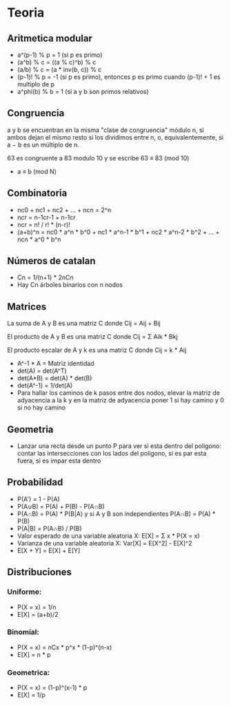 # Teoria

## Aritmetica modular

* a^(p-1) % p = 1 (si p es primo)
* (a^b) % c = ((a % c)^b) % c
* (a/b) % c = (a * inv(b, c)) % c
* (p-1)! % p = -1 (si p es primo), entonces p es primo cuando (p-1)! + 1 es multiplo de p
* a^phi(b) % b = 1 (si a y b son primos relativos)

## Congruencia

a y b se encuentran en la misma "clase de congruencia" módulo n, si ambos dejan el mismo resto si los dividimos entre n, o, equivalentemente, si a − b es un múltiplo de n.

63 es congruente a 83 modulo 10 y se escribe 63 ≡ 83 (mod 10)

* a ≡ b (mod N) 

## Combinatoria

* nc0 + nc1 + nc2 + ... + ncn = 2^n
* ncr = n-1cr-1 + n-1cr
* ncr = n! / r! * (n-r)!
* (a+b)^n = nc0 * a^n * b^0 + nc1 * a^n-1 * b^1 + nc2 * a^n-2 * b^2 + ... + ncn * a^0 * b^n	

## Números de catalan

* Cn = 1/(n+1) * 2nCn
* Hay Cn árboles binarios con n nodos

## Matrices

La suma de A y B es una matriz C donde Cij = Aij + Bij

El producto de A y B es una matriz C donde Cij = Σ Aik * Bkj

El producto escalar de A y k es una matriz C donde Cij = k * Aij

* A^-1 * A = Matriz identidad
* det(A) = det(A^T)
* det(A*B) = det(A) * det(B)
* det(A^-1) = 1/det(A)
* Para hallar los caminos de k pasos entre dos nodos, elevar la matriz de adyacencia a la k y en la matriz de adyacencia poner 1 si hay camino y 0 si no hay camino

## Geometria

* Lanzar una recta desde un punto P para ver si esta dentro del poligono: contar las intersecciones con los lados del poligono, si es par esta fuera, si es impar esta dentro

## Probabilidad

* P(A') = 1 - P(A)
* P(A∪B) = P(A) + P(B) - P(A∩B)
* P(A∩B) = P(A) * P(B|A) y si A y B son independientes P(A∩B) = P(A) * P(B)
* P(A|B) = P(A∩B) / P(B)
* Valor esperado de una variable aleatoria X: E[X] = Σ x * P(X = x)
* Varianza de una variable aleatoria X: Var[X] = E[X^2] - E[X]^2
* E[X + Y] = E[X] + E[Y]

## Distribuciones

### Uniforme: 

* P(X = x) = 1/n
* E[X] = (a+b)/2

### Binomial:

* P(X = x) = nCx * p^x * (1-p)^(n-x)
* E[X] = n * p

### Geometrica:

* P(X = x) = (1-p)^(x-1) * p
* E[X] = 1/p

